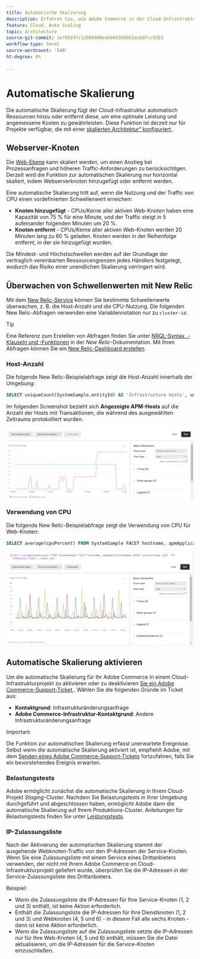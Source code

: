 ```yaml
---
title: Automatische Skalierung
description: Erfahren Sie, wie Adobe Commerce in der Cloud-Infrastruktur skaliert werden kann, um Ressourcenanforderungen zu erfüllen.
feature: Cloud, Auto Scaling
topic: Architecture
source-git-commit: 1e789247c12009908eabb6039d951acbdfcc9263
workflow-type: tm+mt
source-wordcount: '549'
ht-degree: 0%

---
```


# Automatische Skalierung

Die automatische Skalierung fügt der Cloud-Infrastruktur automatisch Ressourcen hinzu oder entfernt diese, um eine optimale Leistung und angemessene Kosten zu gewährleisten. Diese Funktion ist derzeit nur für Projekte verfügbar, die mit einer [skalierten Architektur“ konfiguriert ](scaled-architecture.md).

## Webserver-Knoten

Die [Web-Ebene](scaled-architecture.md#web-tier) kann skaliert werden, um einen Anstieg bei Prozessanfragen und höheren Traffic-Anforderungen zu berücksichtigen. Derzeit wird die Funktion zur automatischen Skalierung nur horizontal skaliert, indem Webserverknoten hinzugefügt oder entfernt werden.

Eine automatische Skalierung tritt auf, wenn die Nutzung und der Traffic von CPU einen vordefinierten Schwellenwert erreichen:

- **Knoten hinzugefügt** - CPUs/Kerne aller aktiven Web-Knoten haben eine Kapazität von 75 % für eine Minute, und der Traffic steigt in 5 aufeinander folgenden Minuten um 20 %.
- **Knoten entfernt** - CPUs/Kerne aller aktiven Web-Knoten werden 20 Minuten lang zu 60 % geladen. Knoten werden in der Reihenfolge entfernt, in der sie hinzugefügt wurden.

Die Mindest- und Höchstschwellen werden auf der Grundlage der vertraglich vereinbarten Ressourcengrenzen jedes Händlers festgelegt, wodurch das Risiko einer unendlichen Skalierung verringert wird.

## Überwachen von Schwellenwerten mit New Relic

Mit dem [New Relic-Service](../monitor/new-relic-service.md) können Sie bestimmte Schwellenwerte überwachen, z. B. die Host-Anzahl und die CPU-Nutzung. Die folgenden New Relic-Abfragen verwenden eine Variablennotation nur zu `cluster-id`.

>[!TIP]
>
>Eine Referenz zum Erstellen von Abfragen finden Sie unter [NRQL-Syntax, -Klauseln und -Funktionen](https://docs.newrelic.com/docs/query-your-data/nrql-new-relic-query-language/get-started/nrql-syntax-clauses-functions/) in der _New Relic_-Dokumentation.
>Mit Ihren Abfragen können Sie ein [New Relic-Dashboard erstellen](https://docs.newrelic.com/docs/query-your-data/explore-query-data/dashboards/introduction-dashboards/).

### Host-Anzahl

Die folgende New Relic-Beispielabfrage zeigt die Host-Anzahl innerhalb der Umgebung:

```sql
SELECT uniqueCount(SystemSample.entityId) AS 'Infrastructure hosts', uniqueCount(Transaction.host) AS 'APM hosts seen' FROM SystemSample, Transaction where (Transaction.appName = 'cluster-id_stg' AND Transaction.transactionType = 'Web') OR SystemSample.apmApplicationNames LIKE '%|cluster-id_stg|%' TIMESERIES SINCE 3 HOURS AGO
```

Im folgenden Screenshot bezieht sich **Angezeigte APM-Hosts** auf die Anzahl der Hosts mit Transaktionen, die während des ausgewählten Zeitraums protokolliert wurden.

![New Relic-Host-Anzahl](../../assets/new-relic/host-count.png)

### Verwendung von CPU

Die folgende New Relic-Beispielabfrage zeigt die Verwendung von CPU für Web-Knoten:

```sql
SELECT average(cpuPercent) FROM SystemSample FACET hostname, apmApplicationNames WHERE instanceType LIKE 'c%' TIMESERIES SINCE 3 HOURS AGO
```

![Nutzung von New Relic Web Nodes CPU](../../assets/new-relic/web-node-cpu-usage.png)

## Automatische Skalierung aktivieren

Um die automatische Skalierung für Ihr Adobe Commerce in einem Cloud-Infrastrukturprojekt zu aktivieren oder zu deaktivieren [ Sie ein Adobe Commerce-Support-Ticket ](https://experienceleague.adobe.com/docs/commerce-knowledge-base/kb/help-center-guide/magento-help-center-user-guide.html?lang=de#submit-ticket). Wählen Sie die folgenden Gründe im Ticket aus:

- **Kontaktgrund**: Infrastrukturänderungsanfrage
- **Adobe Commerce-Infrastruktur-Kontaktgrund**: Andere Infrastrukturänderungsanfrage

>[!IMPORTANT]
>
>Die Funktion zur automatischen Skalierung erfasst unerwartete Ereignisse. Selbst wenn die automatische Skalierung aktiviert ist, empfiehlt Adobe, mit dem [Senden eines Adobe Commerce-Support-Tickets](https://experienceleague.adobe.com/docs/commerce-knowledge-base/kb/help-center-guide/magento-help-center-user-guide.html?lang=de#submit-ticket) fortzufahren, falls Sie ein bevorstehendes Ereignis erwarten.

### Belastungstests

Adobe ermöglicht zunächst die automatische Skalierung in Ihrem Cloud-Projekt _Staging_-Cluster. Nachdem Sie Belastungstests in Ihrer Umgebung durchgeführt und abgeschlossen haben, ermöglicht Adobe dann die automatische Skalierung auf Ihrem Produktions-Cluster. Anleitungen für Belastungstests finden Sie unter [Leistungstests](../launch/checklist.md#performance-testing).

### IP-Zulassungsliste

Nach der Aktivierung der automatischen Skalierung stammt der ausgehende Webknoten-Traffic von den IP-Adressen der Service-Knoten. Wenn Sie eine Zulassungsliste mit einem Service eines Drittanbieters verwenden, der nicht mit Ihrem Adobe Commerce on Cloud-Infrastrukturprojekt geliefert wurde, überprüfen Sie die IP-Adressen in der Service-Zulassungsliste des Drittanbieters.

Beispiel:

- Wenn die Zulassungsliste die IP-Adressen für Ihre Service-Knoten (1, 2 und 3) enthält, ist keine Aktion erforderlich.
- Enthält die Zulassungsliste die IP-Adressen für Ihre Dienstknoten (1, 2 und 3) und Webknoten (4, 5 und 6) - in diesem Fall alle sechs Knoten - dann ist keine Aktion erforderlich.
- Wenn die Zulassungsliste auf die Zulassungsliste setzte die IP-Adressen _nur_ für Ihre Web-Knoten (4, 5 und 6) enthält, müssen Sie die Datei aktualisieren, um die IP-Adressen für die Service-Knoten einzuschließen.
